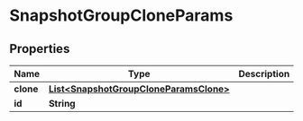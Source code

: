 

# SnapshotGroupCloneParams


## Properties

Name | Type | Description | Notes
------------ | ------------- | ------------- | -------------
**clone** | [**List&lt;SnapshotGroupCloneParamsClone&gt;**](SnapshotGroupCloneParamsClone.md) |  | 
**id** | **String** |  | 



